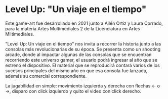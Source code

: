 # Level Up: "Un viaje en el tiempo"

Este game-art fue desarrollado en 2021 junto a Ailén Ortiz y Laura Corrado, para la materia Artes Multimediales 2 de la Licenciatura en Artes Miltimediales.

"Level Up: Un viaje en el tiempo" nos invita a recorrer la historia junto a las consolas más revolucionarias de su época. Se presenta como un shooting arcade, donde al impactar algunas de las consolas que se encuentran recorriendo este universo gamer, el usuario podrá ingresar al año que se estrenó el dispositivo. El material que se reproducirá contará varios de los sucesos principales del mismo año en que esa consola fue lanzada, además su comercial correspondiente.

La jugabilidad en simple: movimiento izquierda y derecha con flechas ← o →, disparo con click izquierdo y quito el video con click derecho.
